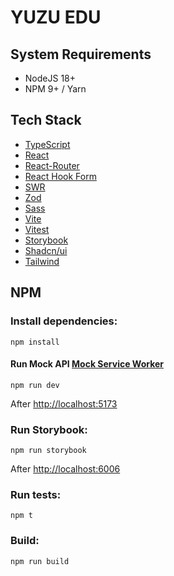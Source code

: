 # YUZU EDU

## System Requirements
- NodeJS 18+
- NPM 9+ / Yarn

## Tech Stack
- [TypeScript](https://www.typescriptlang.org/)
- [React](https://react.dev/)
- [React-Router](https://reactrouter.com/)
- [React Hook Form](https://react-hook-form.com/)
- [SWR](https://swr.vercel.app/)
- [Zod](https://zod.dev/)
- [Sass](https://sass-lang.com)
- [Vite](https://vitejs.dev/)
- [Vitest](https://vitest.dev/)
- [Storybook](https://storybook.js.org/)
- [Shadcn/ui](https://ui.shadcn.com/)
- [Tailwind](https://tailwindui.com/)

## NPM

### Install dependencies:

    npm install

#### Run Mock API [Mock Service Worker](https://mswjs.io/)

    npm run dev

After [http://localhost:5173](http://localhost:5173/)

### Run Storybook:

    npm run storybook

After [http://localhost:6006](http://localhost:6006/)

### Run tests:

    npm t

### Build:

    npm run build
